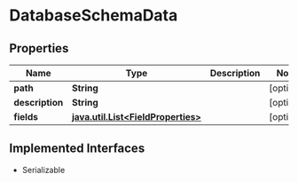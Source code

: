 

# DatabaseSchemaData


## Properties

Name | Type | Description | Notes
------------ | ------------- | ------------- | -------------
**path** | **String** |  |  [optional]
**description** | **String** |  |  [optional]
**fields** | [**java.util.List&lt;FieldProperties&gt;**](FieldProperties.md) |  |  [optional]


## Implemented Interfaces

* Serializable


